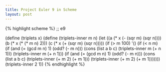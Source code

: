 ```yaml
---
title: Project Euler 9 in Scheme
layout: post
---
```


{% highlight scheme %}
;; e9

(define (triplets x)
  (define (triplets-inner m n)
    (let ((a (* x (- (sqr m) (sqr n))))
          (b (* x (* (* m n) 2)))
          (c (* x (+ (sqr m) (sqr n)))))
      (if (> m 100)
          '()
          (if (< n m)
              (if (and (= (gcd m n) 1) (odd? (- m n)))
                  (cons (list a b c) (triplets-inner m (+ n 1)))
                  (triplets-inner m (+ n 1)))
              (if (and (= (gcd m n) 1) (odd? (- m n)))
                  (cons (list a b c) (triplets-inner (+ m 2) (+ m 1)))
                  (triplets-inner (+ m 2) (+ m 1)))))))
  (triplets-inner 2 1))
{% endhighlight %}